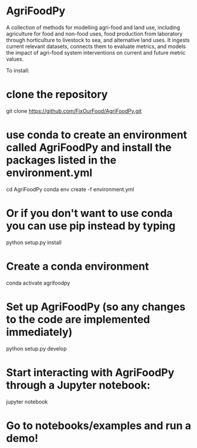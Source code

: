 # AgriFoodPy
A collection of methods for modelling agri-food and land use, including agriculture for food and non-food uses, food production from laboratory through horticulture to livestock to sea, and alternative land uses. It ingests current relevant datasets, connects them to evaluate metrics, and models the impact of agri-food system interventions on current and future metric values.

To install:

# clone the repository
git clone https://github.com/FixOurFood/AgriFoodPy.git

# use conda to create an environment called AgriFoodPy and install the packages listed in the environment.yml
cd AgriFoodPy
conda env create -f environment.yml

# Or if you don't want to use conda you can use pip instead by typing 
python setup.py install

# Create a conda environment
conda activate agrifoodpy

# Set up AgriFoodPy (so any changes to the code are implemented immediately)
python setup.py develop

# Start interacting with AgriFoodPy through a Jupyter notebook:
jupyter notebook 
# Go to notebooks/examples and run a demo!